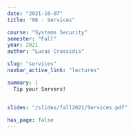 ```yaml
---
date: "2021-10-07"
title: "06 - Services"

course: "Systems Security"
semester: "Fall"
year: 2021
author: "Lucas Crassidis"

slug: "services" 
navbar_active_link: "lectures"

summary: |
  Tip your Servers!


slides: "/slides/fall2021/Services.pdf"

has_page: false
---
```


